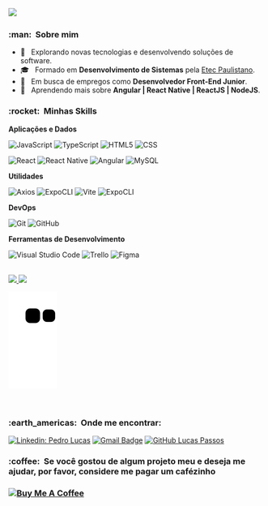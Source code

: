 
![](https://komarev.com/ghpvc/?username=LucasPassos&color=006bed)

<h3> :man: &nbsp;Sobre mim </h3>

- 🤔 &nbsp; Explorando novas tecnologias e desenvolvendo soluções de software.
- 🎓 &nbsp; Formado em **Desenvolvimento de Sistemas** pela <a href="link da sua faculdade">Etec Paulistano</a>.
- 💼 &nbsp; Em busca de empregos como **Desenvolvedor Front-End Junior**.
- 🌱 &nbsp; Aprendendo mais sobre **Angular | React Native | ReactJS | NodeJS**.

<h3> :rocket: &nbsp;Minhas Skills </h3>

**Aplicações e Dados**

 
  ![JavaScript](https://img.shields.io/badge/-JavaScript-333333?style=flat&logo=javascript)
  ![TypeScript](https://img.shields.io/badge/-TypeScript-333333?style=flat&logo=typescript)
  ![HTML5](https://img.shields.io/badge/-HTML5-333333?style=flat&logo=HTML5)
  ![CSS](https://img.shields.io/badge/-CSS-333333?style=flat&logo=CSS3&logoColor=1572B6)
 
  ![React](https://img.shields.io/badge/-React-333333?style=flat&logo=react)
  ![React Native](https://img.shields.io/badge/-React%20Native-333333?style=flat&logo=react)
  ![Angular](https://img.shields.io/badge/-Angular-333333?style=flat&logo=angular)
  ![MySQL](https://img.shields.io/badge/-MySQL-333333?style=flat&logo=mysql)

**Utilidades**

  ![Axios](https://img.shields.io/badge/-Axios-333333?style=flat&logo=axios)
  ![ExpoCLI](https://img.shields.io/badge/-ExpoCLI-333333?style=flat&logo=expo)
  ![Vite](https://img.shields.io/badge/-Vite-333333?style=flat&logo=vite)
  ![ExpoCLI](https://img.shields.io/badge/-AngularCLI-333333?style=flat&logo=angular)

**DevOps**

  ![Git](https://img.shields.io/badge/-Git-333333?style=flat&logo=git)
  ![GitHub](https://img.shields.io/badge/-GitHub-333333?style=flat&logo=github)
 

**Ferramentas de Desenvolvimento**

  ![Visual Studio Code](https://img.shields.io/badge/-Visual%20Studio%20Code-333333?style=flat&logo=visual-studio-code&logoColor=007ACC)
  ![Trello](https://img.shields.io/badge/-Trello-333333?style=flat&logo=trello&logoColor=007ACC)
  ![Figma](https://img.shields.io/badge/-Figma-333333?style=flat&logo=figma&logoColor=007ACC)

<br/>

<a href="https://github.com/lpassos40">
  <img height="180em" src="https://github-readme-stats.vercel.app/api?username=lpassos40&theme=dracula&show_icons=true" />
 <img height="180em" src="https://github-readme-stats.vercel.app/api/top-langs/?username=lpassos40&layout=compact&langs_count=7&theme=dracula"/>
</a>

<br/>

![Snake animation](https://github.com/lpassos40/lpassos40/blob/output/github-contribution-grid-snake.svg)

<br/> 
<h3> :earth_americas: &nbsp;Onde me encontrar: </h3> 

[![Linkedin: Pedro Lucas](https://img.shields.io/badge/-Pedro%20Lucas%20Passos-blue?style=flat-square&logo=Linkedin&logoColor=white&link=https://www.linkedin.com/in/pedro-lucas-passos-902384234/)](https://www.linkedin.com/in/pedro-lucas-passos-902384234/)
[![Gmail Badge](https://img.shields.io/badge/-Lucas%20Passos-006bed?style=flat-square&color=red&logo=Gmail&logoColor=white&link=mailto:lucaspassos2005@gmail.com)](mailto:lucaspassos2005@gmail.com)
[![GitHub Lucas Passos]( https://img.shields.io/github/followers/lpassos40?label=follow&style=social)](https://github.com/lpassos40)


<h3> :coffee: &nbsp;Se você gostou de algum projeto meu e deseja me ajudar, por favor, considere me pagar um cafézinho<h3/>

<a href="https://www.buymeacoffee.com/lucaspassoE" target="_blank"><img src="https://cdn.buymeacoffee.com/buttons/v2/default-red.png" alt="Buy Me A Coffee" width="120" ></a>

